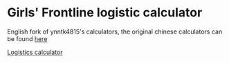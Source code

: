 # Girls' Frontline logistic calculator
English fork of ynntk4815's calculators, the original chinese calculators can be found [here](https://ynntk4815.github.io/gf/)

[Logistics calculator](https://gfeAsdf.github.io/gf/main.html)
